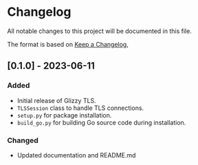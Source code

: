 # Changelog

All notable changes to this project will be documented in this file.

The format is based on [Keep a Changelog](https://keepachangelog.com/en/1.0.0/),

## [0.1.0] - 2023-06-11
### Added
- Initial release of Glizzy TLS.
- `TLSSession` class to handle TLS connections.
- `setup.py` for package installation.
- `build_go.py` for building Go source code during installation.

### Changed
- Updated documentation and README.md
